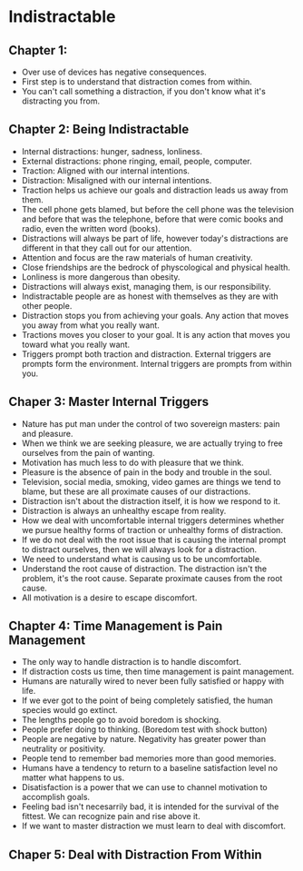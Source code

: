 # Indistractable

## Chapter 1: 
* Over use of devices has negative consequences.
* First step is to understand that distraction comes from within.
* You can't call something a distraction, if you don't know what it's distracting you from.
## Chapter 2: Being Indistractable
* Internal distractions: hunger, sadness, lonliness.
* External distractions: phone ringing, email, people, computer.
* Traction: Aligned with our internal intentions.
* Distraction: Misaligned with our internal intentions.
* Traction helps us achieve our goals and distraction leads us away from them.
* The cell phone gets blamed, but before the cell phone was the television and before that was the telephone, before that were comic books and radio, even the written word (books).
* Distractions will always be part of life, however today's distractions are different in that they call out for our attention.
* Attention and focus are the raw materials of human creativity.
* Close friendships are the bedrock of physcological and physical health.
* Lonliness is more dangerous than obesity.
* Distractions will always exist, managing them, is our responsibility.
* Indistractable people are as honest with themselves as they are with other people.
* Distraction stops you from achieving your goals. Any action that moves you away from what you really want.
* Tractions moves you closer to your goal. It is any action that moves you toward what you really want.
* Triggers prompt both traction and distraction. External triggers are prompts form the environment. Internal triggers are prompts from within you.
## Chaper 3: Master Internal Triggers
* Nature has put man under the control of two sovereign masters: pain and pleasure.
* When we think we are seeking pleasure, we are actually trying to free ourselves from the pain of wanting.
* Motivation has much less to do with pleasure that we think.
* Pleasure is the absence of pain in the body and trouble in the soul.
* Television, social media, smoking, video games are things we tend to blame, but these are all proximate causes of our distractions.
* Distraction isn't about the distraction itself, it is how we respond to it.
* Distraction is always an unhealthy escape from reality.
* How we deal with uncomfortable internal triggers determines whether we pursue healthy forms of traction or unhealthy forms of distraction.
* If we do not deal with the root issue that is causing the internal prompt to distract ourselves, then we will always look for a distraction.
* We need to understand what is causing us to be uncomfortable.
* Understand the root cause of distraction. The distraction isn't the problem, it's the root cause. Separate proximate causes from the root cause.
* All motivation is a desire to escape discomfort.
## Chapter 4: Time Management is Pain Management
* The only way to handle distraction is to handle discomfort.
* If distraction costs us time, then time management is paint management.
* Humans are naturally wired to never been fully satisfied or happy with life.
* If we ever got to the point of being completely satisfied, the human species would go extinct.
* The lengths people go to avoid boredom is shocking.
* People prefer doing to thinking. (Boredom test with shock button)
* People are negative by nature. Negativity has greater power than neutrality or positivity.
* People tend to remember bad memories more than good memories.
* Humans have a tendency to return to a baseline satisfaction level no matter what happens to us.
* Disatisfaction is a power that we can use to channel motivation to accomplish goals.
* Feeling bad isn't necesarrily bad, it is intended for the survival of the fittest. We can recognize pain and rise above it.
* If we want to master distraction we must learn to deal with discomfort.
## Chaper 5: Deal with Distraction From Within

